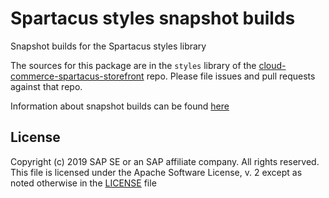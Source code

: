 # Spartacus styles snapshot builds

Snapshot builds for the Spartacus styles library

The sources for this package are in the `styles` library of the [cloud-commerce-spartacus-storefront](https://github.com/SAP/cloud-commerce-spartacus-storefront) repo. Please file issues and pull requests against that repo.

Information about snapshot builds can be found [here](https://github.com/SAP/cloud-commerce-spartacus-storefront/blob/develop/docs/snapshot_builds.md)

## License

Copyright (c) 2019 SAP SE or an SAP affiliate company. All rights reserved. This file is licensed under the Apache Software License, v. 2 except as noted otherwise in the [LICENSE](https://github.com/SAP/cloud-commerce-spartacus-storefront-styles-builds/blob/master/LICENSE) file
